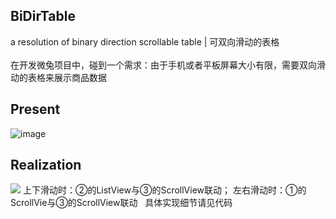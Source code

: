 ## BiDirTable
a resolution of binary direction scrollable table | 可双向滑动的表格  
<br>在开发微兔项目中，碰到一个需求：由于手机或者平板屏幕大小有限，需要双向滑动的表格来展示商品数据

## Present
![image](https://raw.githubusercontent.com/lungerWang/BiDirTable/master/DifDirTable.gif)

## Realization
![](https://raw.githubusercontent.com/lungerWang/BiDirTable/master/BiDirTable.png)
上下滑动时：②的ListView与③的ScrollView联动；
左右滑动时：①的ScrollVie与③的ScrollView联动  
具体实现细节请见代码
